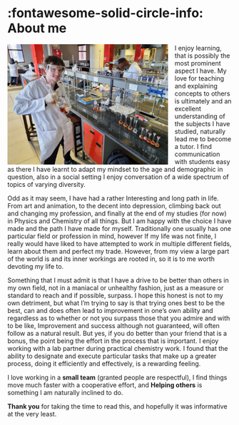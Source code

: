 :fontawesome-solid-circle-info: About me
========

<a href="../images/lab_pic.jpg"><img style="float:left;gap;margin-right:15px" src="../images/lab_pic.jpg" width=360></img></a>

I enjoy learning, that is possibly the most prominent aspect I have. My love for teaching and explaining concepts to others is ultimately and an excellent understanding of the subjects I have studied, naturally lead me to become a tutor. I find communication with students easy as there I have learnt to adapt my mindset to the age and demographic in question, also in a social setting I enjoy conversation of
a wide spectrum of topics of varying diversity.

Odd as it may seem, I have had a rather Interesting and long path in life. From art and animation, to the decent into depression, climbing back out and changing my profession, and finally at the end of my studies (for now) in Physics and Chemistry of all things. But I am happy with the choice I have made and the path I have made for myself. Traditionally one usually has one particular field or profession in mind, however If my life was not finite, I really would have liked to have attempted to work in multiple different fields, learn about them and perfect my trade. However, from my view a large part of the world is and its inner workings are rooted in, so it is to me worth devoting my life to.

Something that I must admit is that I have a drive to be better than others in my own field, not in a maniacal or unhealthy fashion, just as a measure or standard to reach and if possible, surpass. I hope this honest is not to my own detriment, but what I’m trying to say
is that trying ones best to be the best, can and does often lead to improvement in one’s own ability and regardless as to whether or not you
surpass those that you admire and with to be like, Improvement and success although not guaranteed, will often follow as a natural result.
But yes, if you do better than your friend that is a bonus, the point being the effort in the process that is important.
I enjoy working with a lab partner during practical chemistry work. I found that the ability to designate and execute particular tasks that make up a greater process, doing it efficiently and effectively, is a rewarding feeling.

I love working in a **small team** (granted people are respectful), I find things move much faster with a cooperative effort, and **Helping others** is something I am naturally inclined to do.

**Thank you** for taking the time to read this, and hopefully it was informative at the very least.